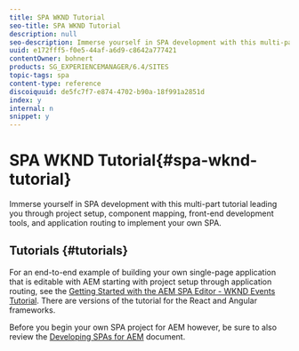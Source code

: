 ```yaml
---
title: SPA WKND Tutorial
seo-title: SPA WKND Tutorial
description: null
seo-description: Immerse yourself in SPA development with this multi-part tutorial leading you through project setup, component mapping, front-end development tools, and application routing to implement your own SPA.
uuid: e172fff5-f0e5-44af-a6d9-c8642a777421
contentOwner: bohnert
products: SG_EXPERIENCEMANAGER/6.4/SITES
topic-tags: spa
content-type: reference
discoiquuid: de5fc7f7-e874-4702-b90a-18f991a2851d
index: y
internal: n
snippet: y
---
```


# SPA WKND Tutorial{#spa-wknd-tutorial}

Immerse yourself in SPA development with this multi-part tutorial leading you through project setup, component mapping, front-end development tools, and application routing to implement your own SPA.

## Tutorials {#tutorials}

For an end-to-end example of building your own single-page application that is editable with AEM starting with project setup through application routing, see the [Getting Started with the AEM SPA Editor - WKND Events Tutorial](/content/help/en/experience-manager/kt/sites/using/getting-started-spa-wknd-tutorial-develop). There are versions of the tutorial for the React and Angular frameworks.

Before you begin your own SPA project for AEM however, be sure to also review the [Developing SPAs for AEM](../../developing/using/spa-architecture.md) document.  

